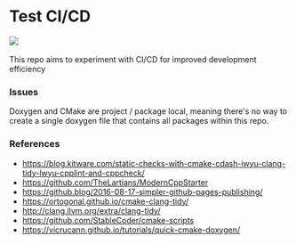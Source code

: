 # Test CI/CD

![](https://github.com/rcywongaa/test_cicd/workflows/CI/badge.svg)
[![<rcywongaa>](https://circleci.com/gh/rcywongaa/test_cicd.svg?style=svg)](<https://app.circleci.com/pipelines/github/rcywongaa/test_cicd?branch=master>)

This repo aims to experiment with CI/CD for improved development efficiency

### Issues
Doxygen and CMake are project / package local, meaning there's no way to create a single doxygen file that contains all packages within this repo.

### References
- <https://blog.kitware.com/static-checks-with-cmake-cdash-iwyu-clang-tidy-lwyu-cpplint-and-cppcheck/>
- <https://github.com/TheLartians/ModernCppStarter>
- <https://github.blog/2016-08-17-simpler-github-pages-publishing/>
- <https://ortogonal.github.io/cmake-clang-tidy/>
- <http://clang.llvm.org/extra/clang-tidy/>
- <https://github.com/StableCoder/cmake-scripts>
- <https://vicrucann.github.io/tutorials/quick-cmake-doxygen/>
